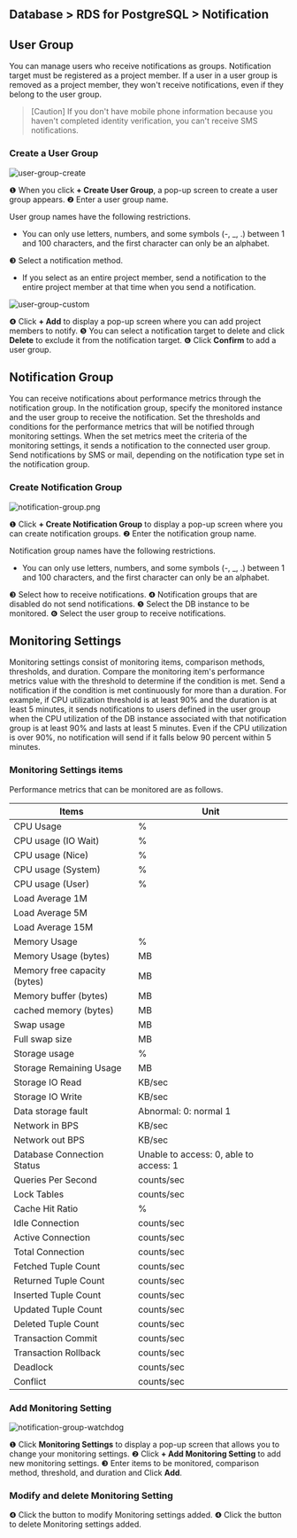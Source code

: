 ## Database > RDS for PostgreSQL > Notification

## User Group

You can manage users who receive notifications as groups. Notification target must be registered as a project member. If a user in a user group is removed as a project member, they won't receive notifications, even if they belong to the user group.

> [Caution]
> If you don't have mobile phone information because you haven't completed identity verification, you can't receive SMS notifications.

### Create a User Group

![user-group-create](https://static.toastoven.net/prod_rds_postgres/20240611/user-group-create-ko.png)

❶ When you click **+ Create User Group**, a pop-up screen to create a user group appears.
❷ Enter a user group name.

User group names have the following restrictions.

* You can only use letters, numbers, and some symbols (-, _, .) between 1 and 100 characters, and the first character can only be an alphabet.

❸ Select a notification method.

* If you select as an entire project member, send a notification to the entire project member at that time when you send a notification.

![user-group-custom](https://static.toastoven.net/prod_rds_postgres/20240611/user-group-custom-ko.png)

❹ Click **+ Add** to display a pop-up screen where you can add project members to notify.
❺ You can select a notification target to delete and click **Delete** to exclude it from the notification target.
❻ Click **Confirm** to add a user group.

## Notification Group

You can receive notifications about performance metrics through the notification group. In the notification group, specify the monitored instance and the user group to receive the notification. Set the thresholds and conditions for the performance metrics that will be notified through monitoring settings. When the set metrics meet the criteria of the monitoring settings, it sends a notification to the connected user group. Send notifications by SMS or mail, depending on the notification type set in the notification group.

### Create Notification Group

![notification-group.png](https://static.toastoven.net/prod_rds_postgres/20240611/notification-group-ko.png)

❶ Click **+ Create Notification Group** to display a pop-up screen where you can create notification groups.
❷ Enter the notification group name.

Notification group names have the following restrictions.

* You can only use letters, numbers, and some symbols (-, _, .) between 1 and 100 characters, and the first character can only be an alphabet.

❸ Select how to receive notifications.
❹ Notification groups that are disabled do not send notifications.
❺ Select the DB instance to be monitored.
❻ Select the user group to receive notifications.

## Monitoring Settings

Monitoring settings consist of monitoring items, comparison methods, thresholds, and duration. Compare the monitoring item's performance metrics value with the threshold to determine if the condition is met. Send a notification if the condition is met continuously for more than a duration. For example, if CPU utilization threshold is at least 90% and the duration is at least 5 minutes, it sends notifications to users defined in the user group when the CPU utilization of the DB instance associated with that notification group is at least 90% and lasts at least 5 minutes. Even if the CPU utilization is over 90%, no notification will send if it falls below 90 percent within 5 minutes.

### Monitoring Settings items

Performance metrics that can be monitored are as follows.

| Items                         | Unit                 |
|----------------------------|--------------------|
| CPU Usage                    | %                  |
| CPU usage (IO Wait)           | %                  |
| CPU usage (Nice)              | %                  |
| CPU usage (System)            | %                  |
| CPU usage (User)              | %                  |
| Load Average 1M            |                    |
| Load Average 5M            |                    |
| Load Average 15M           |                    |
| Memory Usage                    | %                  |
| Memory Usage (bytes)               | MB                 |
| Memory free capacity (bytes)               | MB                 |
| Memory buffer (bytes)                | MB                 |
| cached memory (bytes)               | MB                 |
| Swap usage                     | MB                 |
| Full swap size                   | MB                 |
| Storage usage                | %                  |
| Storage Remaining Usage             | MB                 |
| Storage IO Read            | KB/sec             |
| Storage IO Write           | KB/sec             |
| Data storage fault                | Abnormal: 0: normal 1      |
| Network in BPS             | KB/sec             |
| Network out BPS            | KB/sec             |
| Database Connection Status | Unable to access: 0, able to access: 1 |
| Queries Per Second         | counts/sec         |
| Lock Tables                | counts/sec         |
| Cache Hit Ratio            | %                  |
| Idle Connection            | counts/sec         |
| Active Connection          | counts/sec         |
| Total Connection           | counts/sec         |
| Fetched Tuple Count        | counts/sec         |
| Returned Tuple Count       | counts/sec         |
| Inserted Tuple Count       | counts/sec         |
| Updated Tuple Count        | counts/sec         |
| Deleted Tuple Count        | counts/sec         |
| Transaction Commit         | counts/sec         |
| Transaction Rollback       | counts/sec         |
| Deadlock                   | counts/sec         |
| Conflict                   | counts/sec         |

### Add Monitoring Setting

![notification-group-watchdog](https://static.toastoven.net/prod_rds_postgres/20240611/notification-group-watchdog-ko.png)

❶ Click **Monitoring Settings** to display a pop-up screen that allows you to change your monitoring settings.
❷ Click **+ Add Monitoring Setting** to add new monitoring settings.
❸ Enter items to be monitored, comparison method, threshold, and duration and Click **Add**.

### Modify and delete Monitoring Setting

❹ Click the button to modify Monitoring settings added.
❹ Click the button to delete Monitoring settings added.
